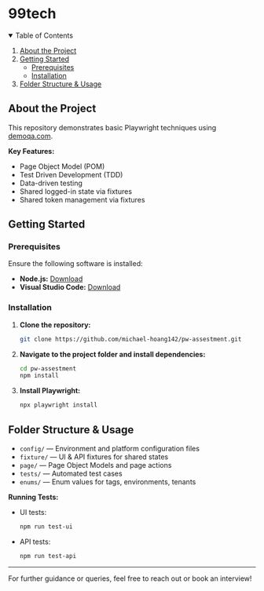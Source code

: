 # 99tech

<!-- TABLE OF CONTENTS -->
<details open>
    <summary>Table of Contents</summary>
    <ol>
        <li>
            <a href="#about-the-project">About the Project</a>
        </li>
        <li>
            <a href="#getting-started">Getting Started</a>
            <ul>
                <li><a href="#prerequisites">Prerequisites</a></li>
                <li><a href="#installation">Installation</a></li>
            </ul>
        </li>
        <li>
            <a href="#folder-structure--usage">Folder Structure & Usage</a>
        </li>
    </ol>
</details>

## About the Project

This repository demonstrates basic Playwright techniques using [demoqa.com](https://demoqa.com/).

**Key Features:**
- Page Object Model (POM)
- Test Driven Development (TDD)
- Data-driven testing
- Shared logged-in state via fixtures
- Shared token management via fixtures

## Getting Started

### Prerequisites

Ensure the following software is installed:

- **Node.js:** [Download](https://nodejs.org/en/download/)
- **Visual Studio Code:** [Download](https://code.visualstudio.com/download)

### Installation

1. **Clone the repository:**
     ```sh
     git clone https://github.com/michael-hoang142/pw-assestment.git
     ```

2. **Navigate to the project folder and install dependencies:**
     ```sh
     cd pw-assestment
     npm install
     ```

3. **Install Playwright:**
     ```sh
     npx playwright install
     ```

## Folder Structure & Usage

- `config/` — Environment and platform configuration files
- `fixture/` — UI & API fixtures for shared states
- `page/` — Page Object Models and page actions
- `tests/` — Automated test cases
- `enums/` — Enum values for tags, environments, tenants

**Running Tests:**

- UI tests:
    ```sh
    npm run test-ui
    ```
- API tests:
    ```sh
    npm run test-api
    ```

---

For further guidance or queries, feel free to reach out or book an interview!
